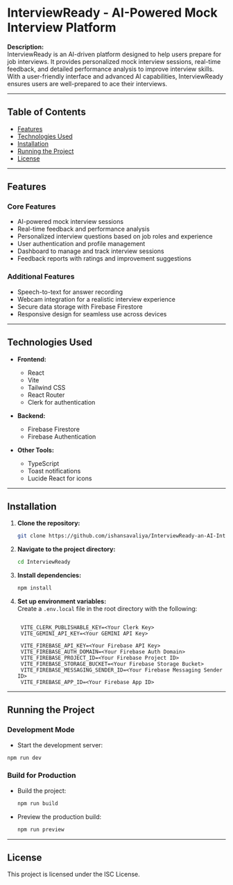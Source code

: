 # InterviewReady - AI-Powered Mock Interview Platform

**Description:**  
InterviewReady is an AI-driven platform designed to help users prepare for job interviews. It provides personalized mock interview sessions, real-time feedback, and detailed performance analysis to improve interview skills. With a user-friendly interface and advanced AI capabilities, InterviewReady ensures users are well-prepared to ace their interviews.

---

## Table of Contents

- [Features](#features)
- [Technologies Used](#technologies-used)
- [Installation](#installation)
- [Running the Project](#running-the-project)
- [License](#license)

---

## Features

### Core Features

- AI-powered mock interview sessions
- Real-time feedback and performance analysis
- Personalized interview questions based on job roles and experience
- User authentication and profile management
- Dashboard to manage and track interview sessions
- Feedback reports with ratings and improvement suggestions

### Additional Features

- Speech-to-text for answer recording
- Webcam integration for a realistic interview experience
- Secure data storage with Firebase Firestore
- Responsive design for seamless use across devices

---

## Technologies Used

- **Frontend:**

  - React
  - Vite
  - Tailwind CSS
  - React Router
  - Clerk for authentication

- **Backend:**

  - Firebase Firestore
  - Firebase Authentication

- **Other Tools:**
  - TypeScript
  - Toast notifications
  - Lucide React for icons

---

## Installation

1. **Clone the repository:**

   ```bash
   git clone https://github.com/ishansavaliya/InterviewReady-an-AI-Interview-Preparation.git
   ```

2. **Navigate to the project directory:**

   ```bash
   cd InterviewReady
   ```

3. **Install dependencies:**

   ```bash
   npm install
   ```

4. **Set up environment variables:**  
   Create a `.env.local` file in the root directory with the following:

   ```env

    VITE_CLERK_PUBLISHABLE_KEY=<Your Clerk Key>
    VITE_GEMINI_API_KEY=<Your GEMINI API Key>

    VITE_FIREBASE_API_KEY=<Your Firebase API Key>
    VITE_FIREBASE_AUTH_DOMAIN=<Your Firebase Auth Domain>
    VITE_FIREBASE_PROJECT_ID=<Your Firebase Project ID>
    VITE_FIREBASE_STORAGE_BUCKET=<Your Firebase Storage Bucket>
    VITE_FIREBASE_MESSAGING_SENDER_ID=<Your Firebase Messaging Sender ID>
    VITE_FIREBASE_APP_ID=<Your Firebase App ID>
   ```

---

## Running the Project

### Development Mode

- Start the development server:

```bash
npm run dev
```

### Build for Production

- Build the project:

  ```bash
  npm run build
  ```

- Preview the production build:
  ```bash
  npm run preview
  ```

---

## License

This project is licensed under the ISC License.
